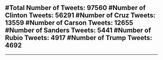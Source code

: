 #Total Number of Tweets: 97560 
#Number of Clinton Tweets: 56291
#Number of Cruz Tweets: 13559
#Number of Carson Tweets: 12655
#Number of Sanders Tweets: 5441
#Number of Rubio Tweets: 4917
#Number of Trump Tweets: 4692
---
---
